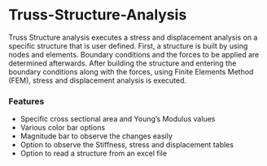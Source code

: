 # Truss-Structure-Analysis
  Truss Structure analysis executes a stress and displacement analysis on a specific structure that is user defined.
First, a structure is built by using nodes and elements. Boundary conditions and the forces to be applied are determined afterwards.
After building the structure and entering the boundary conditions along with the forces, using Finite Elements Method (FEM), stress and displacement analysis is executed.
### Features
- Specific cross sectional area and Young’s Modulus values
- Various color bar options
- Magnitude bar to observe the changes easily
- Option to observe the Stiffness, stress and displacement tables
- Option to read a structure from an excel file
